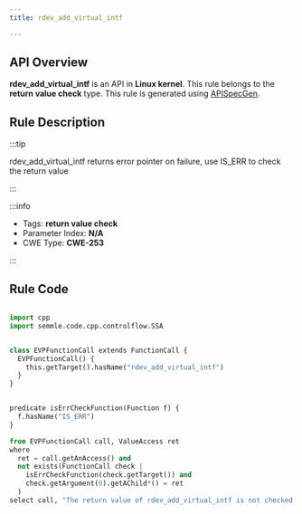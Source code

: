 ```yaml
---
title: rdev_add_virtual_intf

---
```



## API Overview
**rdev_add_virtual_intf** is an API in **Linux kernel**. This rule belongs to the **return value check** type. This rule is generated using [APISpecGen](../../tools/APISpecGen).
## Rule Description

:::tip

rdev_add_virtual_intf returns error pointer on failure, use IS_ERR to check the return value

:::

:::info

- Tags: **return value check**
- Parameter Index: **N/A**
- CWE Type: **CWE-253**

:::

## Rule Code
```python

import cpp
import semmle.code.cpp.controlflow.SSA


class EVPFunctionCall extends FunctionCall {
  EVPFunctionCall() {
    this.getTarget().hasName("rdev_add_virtual_intf")
  }
}


predicate isErrCheckFunction(Function f) {
  f.hasName("IS_ERR") 
}

from EVPFunctionCall call, ValueAccess ret
where
  ret = call.getAnAccess() and
  not exists(FunctionCall check |
    isErrCheckFunction(check.getTarget()) and
    check.getArgument(0).getAChild*() = ret
  )
select call, "The return value of rdev_add_virtual_intf is not checked with IS_ERR."
    
```